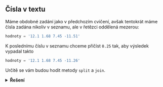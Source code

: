 ## Čísla v textu

Máme obdobné zadání jako v předchozím cvičení, avšak tentokrát máme čísla zadána nikoliv v seznamu, ale v řetězci
oddělená mezerou:

```python
hodnoty = '12.1 1.68 7.45 -11.51'
```

K poslednímu číslu v seznamu chceme přičíst `0.25` tak, aby výsledek vypadal takto

```python
hodnoty = '12.1 1.68 7.45 -11.26'
```

Určitě se vám budou hodit metody `split` a `join`.

<details>
<summary><b>Řešení</b></summary>


```python
hodnoty = '12.1 1.68 7.45 -11.51'
hodnoty_list = hodnoty.split()

posledni = hodnoty_list[-1]
prepocteno = float(posledni) + 0.25
hodnoty_list[-1] = str(prepocteno)

hodnoty = ' '.join(hodnoty_list)
```

</details>
